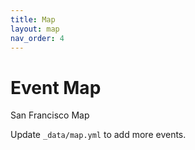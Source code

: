 ```yaml
---
title: Map
layout: map
nav_order: 4
---
```


# Event Map

San Francisco Map

Update `_data/map.yml` to add more events.
